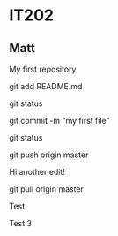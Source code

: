 # IT202
## Matt



My first repository

git add README.md

git status

git commit -m "my first file"

git status

git push origin master



Hi another edit!


git pull origin master

Test



Test 3


